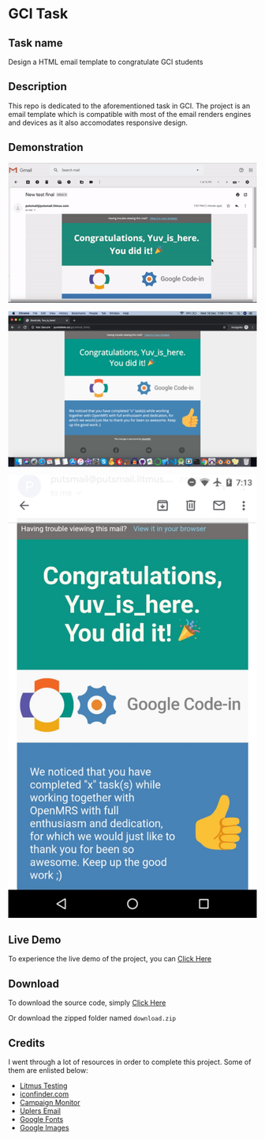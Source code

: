 # GCI Task

## Task name
Design a HTML email template to congratulate GCI students

## Description
This repo is dedicated to the aforementioned task in GCI. The project is an email template which is compatible with most of the email renders engines and devices as it also accomodates responsive design.

## Demonstration
![GIF animation](demo.gif)

![Desktop view](screenshot.png)

![Mobile view](mobile.jpeg)

## Live Demo
To experience the live demo of the project, you can [Click Here](http://yuvishere.co/gci/email_html)

## Download
To download the source code, simply [Click Here](download.zip)

Or download the zipped folder named ```download.zip```

## Credits
I went through a lot of resources in order to complete this project. Some of them are enlisted below:
- [Litmus Testing](https://putsmail.com/tests/new)
- [iconfinder.com](https://www.iconfinder.com/social-media-icons)
- [Campaign Monitor](https://www.campaignmonitor.com/)
- [Uplers Email](https://email.uplers.com/blog/step-step-guide-create-html-email/)
- [Google Fonts](https://fonts.google.com/)
- [Google Images](https://www.google.co.in/imghp?hl=en&tab=wi&authuser=0&ogbl)